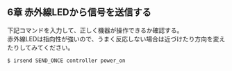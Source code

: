 ## <a name="chapter6">6章 赤外線LEDから信号を送信する

下記コマンドを入力して、正しく機器が操作できるか確認する。  
赤外線LEDは指向性が強いので、うまく反応しない場合は近づけたり方向を変えたりしてみてください。
```
$ irsend SEND_ONCE controller power_on
```
